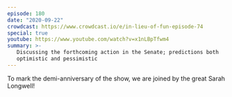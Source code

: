 ```yaml
---
episode: 180
date: "2020-09-22"
crowdcast: https://www.crowdcast.io/e/in-lieu-of-fun-episode-74
special: true
youtube: https://www.youtube.com/watch?v=x1nLBpTfwm4
summary: >-
   Discussing the forthcoming action in the Senate; predictions both
   optimistic and pessimistic
---
```

To mark the demi-anniversary of the show, we are joined by the great Sarah Longwell!
